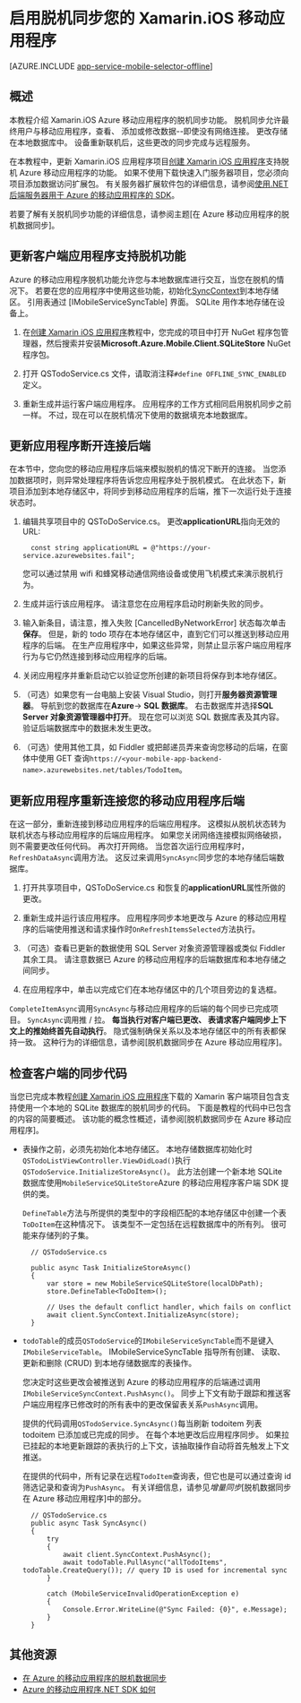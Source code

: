 <properties
    pageTitle="为您的 Azure 移动应用程序 (Xamarin iOS) 启用脱机同步"
    description="了解如何使用 Xamarin iOS 应用程序中的缓存和同步脱机数据应用程序服务移动应用程序"
    documentationCenter="xamarin"
    authors="adrianhall"
    manager="dwrede"
    editor=""
    services="app-service\mobile"/>

<tags
    ms.service="app-service-mobile"
    ms.workload="mobile"
    ms.tgt_pltfrm="mobile-xamarin-ios"
    ms.devlang="dotnet"
    ms.topic="article"
    ms.date="10/01/2016"
    ms.author="adrianha"/>

# <a name="enable-offline-sync-for-your-xamarinios-mobile-app"></a>启用脱机同步您的 Xamarin.iOS 移动应用程序

[AZURE.INCLUDE [app-service-mobile-selector-offline](../../includes/app-service-mobile-selector-offline.md)]

## <a name="overview"></a>概述

本教程介绍 Xamarin.iOS Azure 移动应用程序的脱机同步功能。 脱机同步允许最终用户与移动应用程序，查看、 添加或修改数据--即使没有网络连接。 更改存储在本地数据库中。 设备重新联机后，这些更改的同步完成与远程服务。

在本教程中，更新 Xamarin.iOS 应用程序项目[创建 Xamarin iOS 应用程序]支持脱机 Azure 移动应用程序的功能。 如果不使用下载快速入门服务器项目，您必须向项目添加数据访问扩展包。 有关服务器扩展软件包的详细信息，请参阅[使用.NET 后端服务器用于 Azure 的移动应用程序的 SDK](app-service-mobile-dotnet-backend-how-to-use-server-sdk.md)。

若要了解有关脱机同步功能的详细信息，请参阅主题[在 Azure 移动应用程序的脱机数据同步]。

## <a name="update-the-client-app-to-support-offline-features"></a>更新客户端应用程序支持脱机功能

Azure 的移动应用程序脱机功能允许您与本地数据库进行交互，当您在脱机的情况下。 若要在您的应用程序中使用这些功能，初始化[SyncContext]到本地存储区。 引用表通过 [IMobileServiceSyncTable] 界面。 SQLite 用作本地存储在设备上。

1. 在[创建 Xamarin iOS 应用程序]教程中，您完成的项目中打开 NuGet 程序包管理器，然后搜索并安装**Microsoft.Azure.Mobile.Client.SQLiteStore** NuGet 程序包。

2. 打开 QSTodoService.cs 文件，请取消注释`#define OFFLINE_SYNC_ENABLED`定义。

3. 重新生成并运行客户端应用程序。 应用程序的工作方式相同启用脱机同步之前一样。 不过，现在可以在脱机情况下使用的数据填充本地数据库。

## <a name="update-sync"></a>更新应用程序断开连接后端

在本节中，您向您的移动应用程序后端来模拟脱机的情况下断开的连接。 当您添加数据项时，则异常处理程序将告诉您应用程序处于脱机模式。 在此状态下，新项目添加到本地存储区中，将同步到移动应用程序的后端，推下一次运行处于连接状态时。

1. 编辑共享项目中的 QSToDoService.cs。 更改**applicationURL**指向无效的 URL:

         const string applicationURL = @"https://your-service.azurewebsites.fail";

    您可以通过禁用 wifi 和蜂窝移动通信网络设备或使用飞机模式来演示脱机行为。

2. 生成并运行该应用程序。 请注意您在应用程序启动时刷新失败的同步。

3. 输入新条目，请注意，推入失败 [CancelledByNetworkError] 状态每次单击**保存**。 但是，新的 todo 项存在本地存储区中，直到它们可以推送到移动应用程序的后端。  在生产应用程序中，如果这些异常，则禁止显示客户端应用程序行为与它仍然连接到移动应用程序的后端。

4. 关闭应用程序并重新启动它以验证您所创建的新项目将保存到本地存储区。

5. （可选）如果您有一台电脑上安装 Visual Studio，则打开**服务器资源管理器**。 导航到您的数据库在**Azure**-> **SQL 数据库**。 右击数据库并选择**SQL Server 对象资源管理器中打开**。 现在您可以浏览 SQL 数据库表及其内容。 验证后端数据库中的数据未发生更改。

6. （可选）使用其他工具，如 Fiddler 或把邮递员弄来查询您移动的后端，在窗体中使用 GET 查询`https://<your-mobile-app-backend-name>.azurewebsites.net/tables/TodoItem`。

## <a name="update-online-app"></a>更新应用程序重新连接您的移动应用程序后端

在这一部分，重新连接到移动应用程序的后端应用程序。 这模拟从脱机状态转为联机状态与移动应用程序的后端应用程序。   如果您关闭网络连接模拟网络破损，则不需要更改任何代码。
再次打开网络。  当您首次运行应用程序时，`RefreshDataAsync`调用方法。 这反过来调用`SyncAsync`同步您的本地存储后端数据库。

1. 打开共享项目中，QSToDoService.cs 和恢复的**applicationURL**属性所做的更改。

2. 重新生成并运行该应用程序。 应用程序同步本地更改与 Azure 的移动应用程序的后端使用推送和请求操作时`OnRefreshItemsSelected`方法执行。

3. （可选）查看已更新的数据使用 SQL Server 对象资源管理器或类似 Fiddler 其余工具。 请注意数据已 Azure 的移动应用程序的后端数据库和本地存储之间同步。

4. 在应用程序中，单击以完成它们在本地存储区中的几个项目旁边的复选框。

  `CompleteItemAsync`调用`SyncAsync`与移动应用程序的后端的每个同步已完成项目。 `SyncAsync`调用推 / 拉。
  **每当执行对客户端已更改、 表请求客户端同步上下文上的推始终首先自动执行**。 隐式强制确保关系以及本地存储区中的所有表都保持一致。 这种行为的详细信息，请参阅[脱机数据同步在 Azure 移动应用程序]。

## <a name="review-the-client-sync-code"></a>检查客户端的同步代码

当您已完成本教程[创建 Xamarin iOS 应用程序]下载的 Xamarin 客户端项目包含支持使用一个本地的 SQLite 数据库的脱机同步的代码。 下面是教程的代码中已包含的内容的简要概述。 该功能的概念性概述，请参阅[脱机数据同步在 Azure 移动应用程序]。

* 表操作之前，必须先初始化本地存储区。 本地存储数据库初始化时`QSTodoListViewController.ViewDidLoad()`执行`QSTodoService.InitializeStoreAsync()`。 此方法创建一个新本地 SQLite 数据库使用`MobileServiceSQLiteStore`Azure 的移动应用程序客户端 SDK 提供的类。

    `DefineTable`方法与所提供的类型中的字段相匹配的本地存储区中创建一个表`ToDoItem`在这种情况下。 该类型不一定包括在远程数据库中的所有列。 很可能来存储列的子集。

        // QSTodoService.cs

        public async Task InitializeStoreAsync()
        {
            var store = new MobileServiceSQLiteStore(localDbPath);
            store.DefineTable<ToDoItem>();

            // Uses the default conflict handler, which fails on conflict
            await client.SyncContext.InitializeAsync(store);
        }


* `todoTable`的成员`QSTodoService`的`IMobileServiceSyncTable`而不是键入`IMobileServiceTable`。 IMobileServiceSyncTable 指导所有创建、 读取、 更新和删除 (CRUD) 到本地存储数据库的表操作。

    您决定时这些更改会被推送到 Azure 的移动应用程序的后端通过调用`IMobileServiceSyncContext.PushAsync()`。 同步上下文有助于跟踪和推送客户端应用程序已修改时的所有表中的更改保留表关系`PushAsync`调用。

    提供的代码调用`QSTodoService.SyncAsync()`每当刷新 todoitem 列表 todoitem 已添加或已完成的同步。 在每个本地更改后应用程序同步。 如果拉已挂起的本地更新跟踪的表执行的上下文，该抽取操作自动将首先触发上下文推送。

    在提供的代码中，所有记录在远程`TodoItem`查询表，但它也是可以通过查询 id 筛选记录和查询为`PushAsync`。 有关详细信息，请参见*增量同步*[脱机数据同步在 Azure 移动应用程序]中的部分。

        // QSTodoService.cs
        public async Task SyncAsync()
        {
            try
            {
                await client.SyncContext.PushAsync();
                await todoTable.PullAsync("allTodoItems", todoTable.CreateQuery()); // query ID is used for incremental sync
            }

            catch (MobileServiceInvalidOperationException e)
            {
                Console.Error.WriteLine(@"Sync Failed: {0}", e.Message);
            }
        }


## <a name="additional-resources"></a>其他资源

* [在 Azure 的移动应用程序的脱机数据同步]
* [Azure 的移动应用程序.NET SDK 如何][8]

<!-- Images -->

<!-- URLs. -->
[创建 Xamarin iOS 应用程序]: app-service-mobile-xamarin-ios-get-started.md
[在 Azure 的移动应用程序的脱机数据同步]: app-service-mobile-offline-data-sync.md
[SyncContext]: https://msdn.microsoft.com/library/azure/microsoft.windowsazure.mobileservices.mobileserviceclient.synccontext(v=azure.10).aspx
[8]: app-service-mobile-dotnet-how-to-use-client-library.md